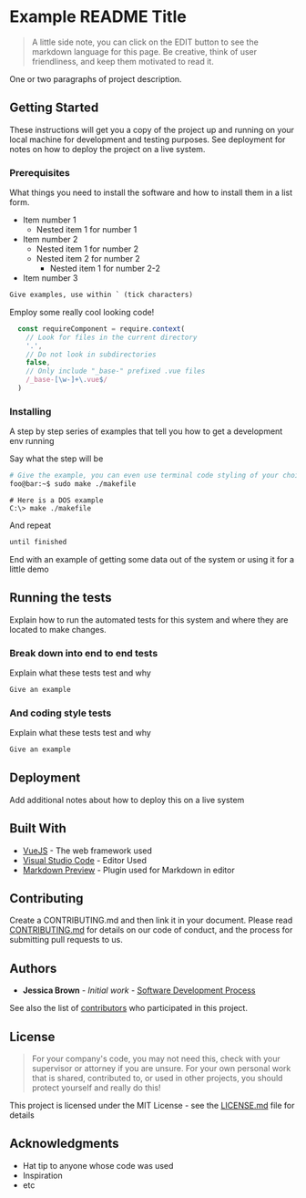 # Example README Title

> A little side note, you can click on the EDIT button to see the markdown language for this page. Be creative, think of user friendliness, and keep them motivated to read it.

One or two paragraphs of project description.

## Getting Started

These instructions will get you a copy of the project up and running on your local machine for development and testing purposes. See deployment for notes on how to deploy the project on a live system.

### Prerequisites

What things you need to install the software and how to install them in a list form.

* Item number 1
  * Nested item 1 for number 1
* Item number 2
  * Nested item 1 for number 2
  * Nested item 2 for number 2
    * Nested item 1 for number 2-2
* Item number 3

```markdown
Give examples, use within ` (tick characters)
```

Employ some really cool looking code!

```javascript
  const requireComponent = require.context(
    // Look for files in the current directory
    '.',
    // Do not look in subdirectories
    false,
    // Only include "_base-" prefixed .vue files
    /_base-[\w-]+\.vue$/
  )
```

### Installing

A step by step series of examples that tell you how to get a development env running

Say what the step will be

```sh
# Give the example, you can even use terminal code styling of your choice
foo@bar:~$ sudo make ./makefile
```

```dos
# Here is a DOS example
C:\> make ./makefile
```

And repeat

```markdown
until finished
```

End with an example of getting some data out of the system or using it for a little demo

## Running the tests

Explain how to run the automated tests for this system and where they are located to make changes.

### Break down into end to end tests

Explain what these tests test and why

```markdown
Give an example
```

### And coding style tests

Explain what these tests test and why

```markdown
Give an example
```

## Deployment

Add additional notes about how to deploy this on a live system

## Built With

* [VueJS](https://vuejs.org/) - The web framework used
* [Visual Studio Code](https://code.visualstudio.com/) - Editor Used
* [Markdown Preview](https://code.visualstudio.com/Docs/languages/markdown#_markdown-preview) - Plugin used for Markdown in editor

## Contributing

Create a CONTRIBUTING.md and then link it in your document.
Please read [CONTRIBUTING.md](../Contributing.md) for details on our code of conduct, and the process for submitting pull requests to us.

## Authors

* **Jessica Brown** - *Initial work* - [Software Development Process](../README.md)

See also the list of [contributors](../Contributors.md) who participated in this project.

## License

> For your company's code, you may not need this, check with your supervisor or attorney if you are unsure. 
> For your own personal work that is shared, contributed to, or used in other projects, you should protect
> yourself and really do this!

This project is licensed under the MIT License - see the [LICENSE.md](../License.md) file for details

## Acknowledgments

* Hat tip to anyone whose code was used
* Inspiration
* etc